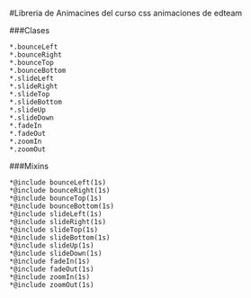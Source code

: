 #Libreria de Animacines del curso css animaciones de edteam

###Clases

```
*.bounceLeft
*.bounceRight
*.bounceTop
*.bounceBottom
*.slideLeft
*.slideRight
*.slideTop
*.slideBottom
*.slideUp
*.slideDown
*.fadeIn
*.fadeOut
*.zoomIn
*.zoomOut
```

###Mixins

```
*@include bounceLeft(1s)
*@include bounceRight(1s)
*@include bounceTop(1s)
*@include bounceBottom(1s)
*@include slideLeft(1s)
*@include slideRight(1s)
*@include slideTop(1s)
*@include slideBottom(1s)
*@include slideUp(1s)
*@include slideDown(1s)
*@include fadeIn(1s)
*@include fadeOut(1s)
*@include zoomIn(1s)
*@include zoomOut(1s)
```
